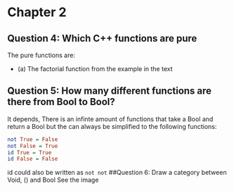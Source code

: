 # Chapter 2
## Question 4: Which C++ functions are pure
The pure functions are:
* (a) The factorial function from the example in the text
## Question 5: How many different functions are there from Bool to Bool?
It depends, There is an infinte amount of functions that take a Bool and return
a Bool but the can always be simplified to the following functions:
```haskell
not True = False
not False = True
id True = True
id False = False
```
id could also be written as ```not not```
##Question 6: Draw a category between Void, () and Bool
See the image
